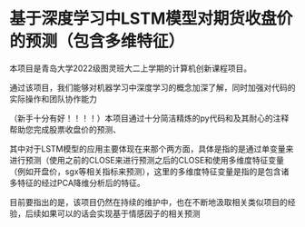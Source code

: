 # 基于深度学习中LSTM模型对期货收盘价的预测（包含多维特征）

本项目是青岛大学2022级图灵班大二上学期的计算机创新课程项目。

通过该项目，我们能够对机器学习中深度学习的概念加深了解，同时加强对代码的实际操作和团队协作能力

（新手十分有好！！！！）本项目通过十分简洁精炼的py代码和及其耐心的注释帮助您完成股票收盘价的预测、

其中对于LSTM模型的应用主要体现在来那个两方面，具体是指的是通过单变量来进行预测（使用之前的CLOSE来进行预测之后的CLOSE和使用多维度特征变量（例如开盘价，sgx等相关指标来预测），这里的多维度特征变量是指的是包含诸多特征的经过PCA降维分析后的特征。

目前要指出的是，该项目仍然在持续的维护中，也在不断地汲取相关类似项目的经验，后续如果可以的话会实现基于情感因子的相关预测
